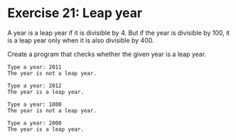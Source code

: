 # Exercise 21: Leap year

A year is a leap year if it is divisible by 4. But if the year is divisible by 100, it is a leap year only when it is also divisible by 400.

Create a program that checks whether the given year is a leap year.

```
Type a year: 2011
The year is not a leap year.
```

```
Type a year: 2012
The year is a leap year.
```

```
Type a year: 1800
The year is not a leap year.
```

```
Type a year: 2000
The year is a leap year.
```
